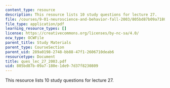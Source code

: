 ```yaml
---
content_type: resource
description: This resource lists 10 study questions for lecture 27.
file: /courses/9-01-neuroscience-and-behavior-fall-2003/805bd87b09a7180e1de97d37f8230809_ques_lec_27_2003.pdf
file_type: application/pdf
learning_resource_types: []
license: https://creativecommons.org/licenses/by-nc-sa/4.0/
ocw_type: OCWFile
parent_title: Study Materials
parent_type: CourseSection
parent_uid: 289a0198-2748-bb88-47f1-2606710deab6
resourcetype: Document
title: ques_lec_27_2003.pdf
uid: 805bd87b-09a7-180e-1de9-7d37f8230809
---
```

This resource lists 10 study questions for lecture 27.
